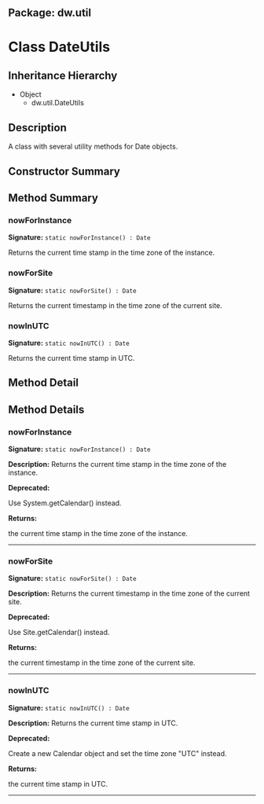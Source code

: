 ## Package: dw.util

# Class DateUtils

## Inheritance Hierarchy

- Object
  - dw.util.DateUtils

## Description

A class with several utility methods for Date objects.

## Constructor Summary

## Method Summary

### nowForInstance

**Signature:** `static nowForInstance() : Date`

Returns the current time stamp in the time zone of the instance.

### nowForSite

**Signature:** `static nowForSite() : Date`

Returns the current timestamp in the time zone of the current site.

### nowInUTC

**Signature:** `static nowInUTC() : Date`

Returns the current time stamp in UTC.

## Method Detail

## Method Details

### nowForInstance

**Signature:** `static nowForInstance() : Date`

**Description:** Returns the current time stamp in the time zone of the instance.

**Deprecated:**

Use System.getCalendar() instead.

**Returns:**

the current time stamp in the time zone of the instance.

---

### nowForSite

**Signature:** `static nowForSite() : Date`

**Description:** Returns the current timestamp in the time zone of the current site.

**Deprecated:**

Use Site.getCalendar() instead.

**Returns:**

the current timestamp in the time zone of the current site.

---

### nowInUTC

**Signature:** `static nowInUTC() : Date`

**Description:** Returns the current time stamp in UTC.

**Deprecated:**

Create a new Calendar object and set the time zone "UTC" instead.

**Returns:**

the current time stamp in UTC.

---